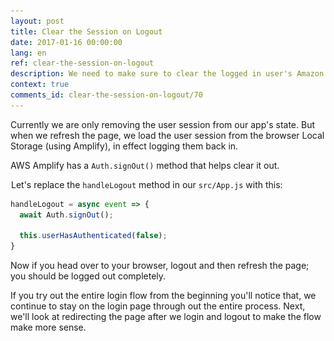 ```yaml
---
layout: post
title: Clear the Session on Logout
date: 2017-01-16 00:00:00
lang: en
ref: clear-the-session-on-logout
description: We need to make sure to clear the logged in user's Amazon Cognito session in our React.js app when the user logs out. We can do this using AWS Amplify's Auth.signOut() method.
context: true
comments_id: clear-the-session-on-logout/70
---
```


Currently we are only removing the user session from our app's state. But when we refresh the page, we load the user session from the browser Local Storage (using Amplify), in effect logging them back in.

AWS Amplify has a `Auth.signOut()` method that helps clear it out.

<img class="code-marker" src="/assets/s.png" />Let's replace the `handleLogout` method in our `src/App.js` with this:

``` javascript
handleLogout = async event => {
  await Auth.signOut();

  this.userHasAuthenticated(false);
}
```

Now if you head over to your browser, logout and then refresh the page; you should be logged out completely.

If you try out the entire login flow from the beginning you'll notice that, we continue to stay on the login page through out the entire process. Next, we'll look at redirecting the page after we login and logout to make the flow make more sense.
